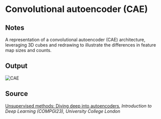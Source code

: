 # Convolutional autoencoder (CAE)

## Notes

A representation of a convolutional autoencoder (CAE) architecture, leveraging 3D cubes and redrawing to illustrate the differences in feature map sizes and counts.

## Output

![CAE](https://www.dropbox.com/s/j6vrmr0vivq82wt/convolutional_autoencoder.png?raw=1)

## Source

[Unsupervised methods: Diving deep into autoencoders](http://www.cl.cam.ac.uk/~pv273/slides/UCLSlides.pdf), *Introduction to Deep Learning (COMPGI23), University College London*
